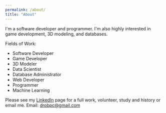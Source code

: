 ```yaml
---
permalink: /about/
title: "About"
---
```

I'm a software developer and programmer. I'm also highly interested in game development, 3D modeling, and databases.

Fields of Work:
- Software Developer
- Game Developer
- 3D Modeler
- Data Scientist
- Database Administrator
- Web Developer
- Programmer
- Machine Learning

Please see my [LinkedIn](https://www.linkedin.com/in/danielrozek/) page for a full work, volunteer, study and history or email me.
Email: drobpc@gmail.com
